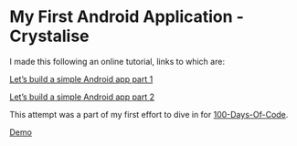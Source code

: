 # My First Android Application - Crystalise

I made this following an online tutorial, links to which are:

[Let’s build a simple Android app part 1](http://www.androidauthority.com/build-an-android-app-part-1-672979/)

[Let’s build a simple Android app part 2](http://www.androidauthority.com/build-an-android-app-part-2-676322/)

This attempt was a part of my first effort to dive in for [100-Days-Of-Code](https://github.com/Tanya16107/100-days-of-code).

[Demo](https://twitter.com/twitter/statuses/894600806346801152)
